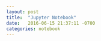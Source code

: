 ```yaml
---
layout: post
title:  "Jupyter Notebook"
date:   2016-06-15 21:37:11 -0700
categories: notebook
---
```

[nbviewer]: https://nbviewer.jupyter.org/github/makslo/jupyter/blob/master/hello_world.ipynb
